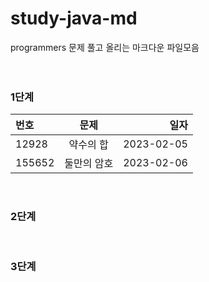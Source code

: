 # study-java-md

programmers 문제 풀고 올리는 마크다운 파일모음
<br>
<br>
<br>

### 1단계
| 번호 | 문제 | 일자 |
|:----------|:----------:|----------:|
| 12928 | 약수의 합 | 2023-02-05 |
| 155652 | 둘만의 암호 | 2023-02-06 |
<br>

### 2단계
<br>

### 3단계
<br>

